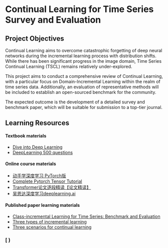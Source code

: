 # Continual Learning for Time Series Survey and Evaluation

## Project Objectives

Continual Learning aims to overcome catastrophic forgetting of deep neural networks during the incremental learning process with distribution shifts. While there has been significant progress in the image domain, Time Series Continual Learning (TSCL) remains relatively under-explored. 

This project aims to conduct a comprehensive review of Continual Learning, with a particular focus on Domain-Incremental Learning within the realm of time series data. Additionally, an evaluation of representative methods will be included to establish an open-sourced benchmark for the community. 

The expected outcome is the development of a detailed survey and benchmark paper, which will be suitable for submission to a top-tier journal. 

## Learning Resources

#### Textbook materials
-  [Dive into Deep Learning](https://zh-v2.d2l.ai/chapter_linear-networks/index.html)
-  [DeepLearning 500 questions](https://github.com/scutan90/DeepLearning-500-questions/blob/6087a06b112c3c28b885ab2f794535c19a9e4326/ch06_%E5%BE%AA%E7%8E%AF%E7%A5%9E%E7%BB%8F%E7%BD%91%E7%BB%9C(RNN)/%E7%AC%AC%E5%85%AD%E7%AB%A0_%E5%BE%AA%E7%8E%AF%E7%A5%9E%E7%BB%8F%E7%BD%91%E7%BB%9C(RNN).md)

#### Online course materials
- [动手学深度学习 PyTorch版](https://space.bilibili.com/1567748478/channel/seriesdetail?sid=358497)
- [Complete Pytorch Tensor Tutorial](https://www.youtube.com/watch?v=x9JiIFvlUwk&list=PLhhyoLH6IjfxeoooqP9rhU3HJIAVAJ3Vz&index=3)
- [Transformer论文逐段精读【论文精读】](https://www.bilibili.com/video/BV1pu411o7BE/?spm_id_from=333.337.search-card.all.click&vd_source=8623c406df8c303d110f79af6773eb29)
- [吴恩达深度学习deeplearning.ai](https://www.bilibili.com/video/BV1FT4y1E74V/?p=19&spm_id_from=pageDriver&vd_source=8623c406df8c303d110f79af6773eb29)


#### Published paper learning materials 
- [Class-incremental Learning for Time Series: Benchmark and Evaluation](https://arxiv.org/abs/2402.12035)
- [Three types of incremental learning](https://www.nature.com/articles/s42256-022-00568-3)
- [Three scenarios for continual learning](https://arxiv.org/abs/1904.07734)

### [ )  <br/>
